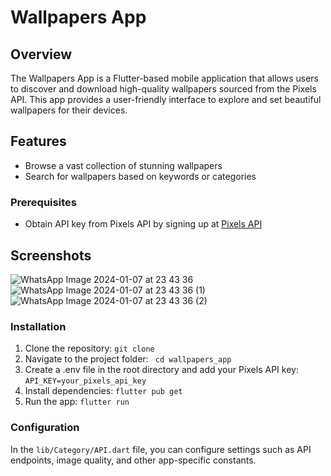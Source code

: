 # Wallpapers App
## Overview

The Wallpapers App is a Flutter-based mobile application that allows users to discover and download high-quality wallpapers sourced from the Pixels API. This app provides a user-friendly interface to explore and set beautiful wallpapers for their devices.
## Features

- Browse a vast collection of stunning wallpapers
- Search for wallpapers based on keywords or categories
### Prerequisites
- Obtain API key from Pixels API by signing up at [Pixels API](https://www.pexels.com/api/)


## Screenshots
![WhatsApp Image 2024-01-07 at 23 43 36](https://github.com/Shital1471/wallpapers_app/assets/114605853/f20aa7aa-5f74-46c0-b22c-0aa2bd0f23b6)
![WhatsApp Image 2024-01-07 at 23 43 36 (1)](https://github.com/Shital1471/wallpapers_app/assets/114605853/3e889f03-0840-47f9-ba25-9288e918bd91)
![WhatsApp Image 2024-01-07 at 23 43 36 (2)](https://github.com/Shital1471/wallpapers_app/assets/114605853/e6bbabdc-7550-467a-94fe-cb3ec62b74f1)

### Installation

1. Clone the repository: `git clone`
2. Navigate to the project folder: ` cd wallpapers_app`
3. Create a .env file in the root directory and add your Pixels API key: `API_KEY=your_pixels_api_key`
4. Install dependencies: `flutter pub get`
5. Run the app: `flutter run`

### Configuration
In the `lib/Category/API.dart` file, you can configure settings such as API endpoints, image quality, and other app-specific constants.
